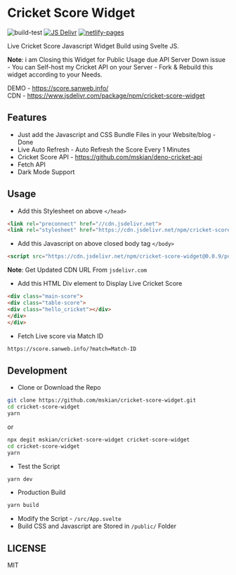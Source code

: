 # Cricket Score Widget

![build-test](https://github.com/mskian/cricket-score-widget/workflows/build-test/badge.svg) [![JS Delivr](https://data.jsdelivr.com/v1/package/npm/cricket-score-widget/badge?style=rounded)](https://www.jsdelivr.com/package/npm/cricket-score-widget) [![netlify-pages](https://github.com/mskian/cricket-score-widget/actions/workflows/deploy.yml/badge.svg)](https://github.com/mskian/cricket-score-widget/actions/workflows/deploy.yml)  

Live Cricket Score Javascript Widget Build using Svelte JS.  

**Note**: i am Closing this Widget for Public Usage due API Server Down issue - You can Self-host my Cricket API on your Server - Fork & Rebuild this widget according to your Needs.  

DEMO - <https://score.sanweb.info/>  
CDN - <https://www.jsdelivr.com/package/npm/cricket-score-widget>

## Features

- Just add the Javascript and CSS Bundle Files in your Website/blog - Done
- Live Auto Refresh - Auto Refresh the Score Every 1 Minutes
- Cricket Score API - <https://github.com/mskian/deno-cricket-api>
- Fetch API
- Dark Mode Support  

## Usage

- Add this Stylesheet on above `</head>`

```html
<link rel="preconnect" href="//cdn.jsdelivr.net">
<link rel="stylesheet" href="https://cdn.jsdelivr.net/npm/cricket-score-widget@0.0.9/public/build/bundle.css" integrity="sha256-yvi81Q3KOkEooohCFxO74GKJQndjbKaJM9Rk9zoi2/c=" crossorigin="anonymous">
```

- Add this Javascript on above closed body tag `</body>`

```html
<script src="https://cdn.jsdelivr.net/npm/cricket-score-widget@0.0.9/public/build/bundle.js" integrity="sha256-2DByz5abCmWBxzV1R6+opStZ4rbkVjYCXv1BQL/sUnM=" crossorigin="anonymous"></script>
```

**Note**: Get Updated CDN URL From `jsdelivr.com`

- Add this HTML Div element to Display Live Cricket Score

```html
<div class="main-score">
<div class="table-score">
<div class="hello_cricket"></div>
</div>
</div>
```

- Fetch Live score via Match ID

```html
https://score.sanweb.info/?match=Match-ID
```

## Development

- Clone or Download the Repo

```sh
git clone https://github.com/mskian/cricket-score-widget.git
cd cricket-score-widget
yarn
```

or

```sh
npx degit mskian/cricket-score-widget cricket-score-widget
cd cricket-score-widget
yarn
```

- Test the Script

```sh
yarn dev
```

- Production Build

```sh
yarn build
```

- Modify the Script - `/src/App.svelte`
- Build CSS and Javascript are Stored in `/public/` Folder

## LICENSE

MIT
